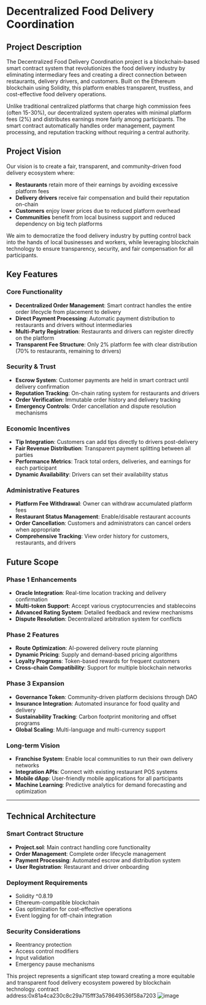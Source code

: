 # Decentralized Food Delivery Coordination

## Project Description

The Decentralized Food Delivery Coordination project is a blockchain-based smart contract system that revolutionizes the food delivery industry by eliminating intermediary fees and creating a direct connection between restaurants, delivery drivers, and customers. Built on the Ethereum blockchain using Solidity, this platform enables transparent, trustless, and cost-effective food delivery operations.

Unlike traditional centralized platforms that charge high commission fees (often 15-30%), our decentralized system operates with minimal platform fees (2%) and distributes earnings more fairly among participants. The smart contract automatically handles order management, payment processing, and reputation tracking without requiring a central authority.

## Project Vision

Our vision is to create a fair, transparent, and community-driven food delivery ecosystem where:

- **Restaurants** retain more of their earnings by avoiding excessive platform fees
- **Delivery drivers** receive fair compensation and build their reputation on-chain
- **Customers** enjoy lower prices due to reduced platform overhead
- **Communities** benefit from local business support and reduced dependency on big tech platforms

We aim to democratize the food delivery industry by putting control back into the hands of local businesses and workers, while leveraging blockchain technology to ensure transparency, security, and fair compensation for all participants.

## Key Features

### Core Functionality
- **Decentralized Order Management**: Smart contract handles the entire order lifecycle from placement to delivery
- **Direct Payment Processing**: Automatic payment distribution to restaurants and drivers without intermediaries
- **Multi-Party Registration**: Restaurants and drivers can register directly on the platform
- **Transparent Fee Structure**: Only 2% platform fee with clear distribution (70% to restaurants, remaining to drivers)

### Security & Trust
- **Escrow System**: Customer payments are held in smart contract until delivery confirmation
- **Reputation Tracking**: On-chain rating system for restaurants and drivers
- **Order Verification**: Immutable order history and delivery tracking
- **Emergency Controls**: Order cancellation and dispute resolution mechanisms

### Economic Incentives
- **Tip Integration**: Customers can add tips directly to drivers post-delivery
- **Fair Revenue Distribution**: Transparent payment splitting between all parties
- **Performance Metrics**: Track total orders, deliveries, and earnings for each participant
- **Dynamic Availability**: Drivers can set their availability status

### Administrative Features
- **Platform Fee Withdrawal**: Owner can withdraw accumulated platform fees
- **Restaurant Status Management**: Enable/disable restaurant accounts
- **Order Cancellation**: Customers and administrators can cancel orders when appropriate
- **Comprehensive Tracking**: View order history for customers, restaurants, and drivers

## Future Scope

### Phase 1 Enhancements
- **Oracle Integration**: Real-time location tracking and delivery confirmation
- **Multi-token Support**: Accept various cryptocurrencies and stablecoins
- **Advanced Rating System**: Detailed feedback and review mechanisms
- **Dispute Resolution**: Decentralized arbitration system for conflicts

### Phase 2 Features
- **Route Optimization**: AI-powered delivery route planning
- **Dynamic Pricing**: Supply and demand-based pricing algorithms
- **Loyalty Programs**: Token-based rewards for frequent customers
- **Cross-chain Compatibility**: Support for multiple blockchain networks

### Phase 3 Expansion
- **Governance Token**: Community-driven platform decisions through DAO
- **Insurance Integration**: Automated insurance for food quality and delivery
- **Sustainability Tracking**: Carbon footprint monitoring and offset programs
- **Global Scaling**: Multi-language and multi-currency support

### Long-term Vision
- **Franchise System**: Enable local communities to run their own delivery networks
- **Integration APIs**: Connect with existing restaurant POS systems
- **Mobile dApp**: User-friendly mobile applications for all participants
- **Machine Learning**: Predictive analytics for demand forecasting and optimization

---

## Technical Architecture

### Smart Contract Structure
- **Project.sol**: Main contract handling core functionality
- **Order Management**: Complete order lifecycle management
- **Payment Processing**: Automated escrow and distribution system
- **User Registration**: Restaurant and driver onboarding

### Deployment Requirements
- Solidity ^0.8.19
- Ethereum-compatible blockchain
- Gas optimization for cost-effective operations
- Event logging for off-chain integration

### Security Considerations
- Reentrancy protection
- Access control modifiers
- Input validation
- Emergency pause mechanisms

This project represents a significant step toward creating a more equitable and transparent food delivery ecosystem powered by blockchain technology.
contract address:0x81a4ca230c8c29a715fff3a578649536f58a7203
![image](https://github.com/user-attachments/assets/1312797d-0af4-4848-94a0-edac96ed5c99)
